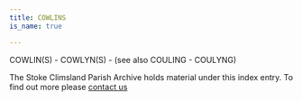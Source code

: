 ```yaml
---
title: COWLINS
is_name: true

---
```


COWLIN(S) - COWLYN(S) - (see also COULING - COULYNG)


The Stoke Climsland Parish Archive holds material under this index entry. To find out more please [contact us](/contact/)

